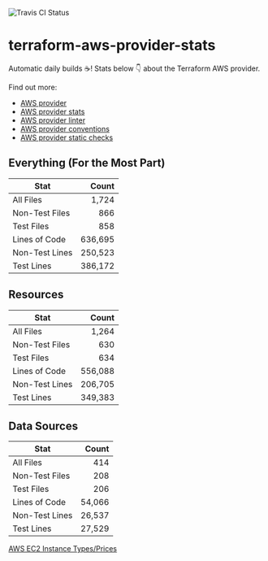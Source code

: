 ![Travis CI Status](https://travis-ci.org/YakDriver/terraform-aws-provider-stats.svg?branch=main)
# terraform-aws-provider-stats

Automatic daily builds :coffee:! Stats below :point_down: about the Terraform AWS provider.

Find out more:
* [AWS provider](https://github.com/terraform-providers/terraform-provider-aws)
* [AWS provider stats](https://github.com/YakDriver/terraform-aws-provider-stats)
* [AWS provider linter](https://github.com/terraform-providers/terraform-provider-aws/tree/master/awsproviderlint)
* [AWS provider conventions](https://github.com/YakDriver/terraform-aws-conventions)
* [AWS provider static checks](https://github.com/YakDriver/terraform-aws-provider-static-checks)



## Everything (For the Most Part)

|  Stat  |  Count  |
| ------------- | -------------: |
|  All Files  |  1,724  |
|  Non-Test Files  |  866  |
|  Test Files  |  858  |
|  Lines of Code  |  636,695  |
|  Non-Test Lines  |  250,523  |
|  Test Lines  |  386,172  |



## Resources

|  Stat  |  Count  |
| ------------- | -------------: |
|  All Files  |  1,264  |
|  Non-Test Files  |  630  |
|  Test Files  |  634  |
|  Lines of Code  |  556,088  |
|  Non-Test Lines  |  206,705  |
|  Test Lines  |  349,383  |



## Data Sources

|  Stat  |  Count  |
| ------------- | -------------: |
|  All Files  |  414  |
|  Non-Test Files  |  208  |
|  Test Files  |  206  |
|  Lines of Code  |  54,066  |
|  Non-Test Lines  |  26,537  |
|  Test Lines  |  27,529  |




[AWS EC2 Instance Types/Prices](https://github.com/YakDriver/aws-ec2-instance-types)
